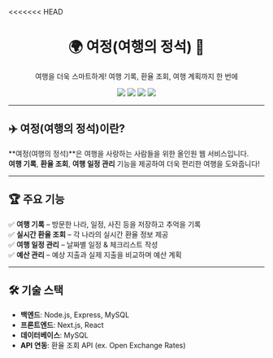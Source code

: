 <<<<<<< HEAD
<div align="center">
  <h1>🌍 여정(여행의 정석) 🚀</h1>
  <p>여행을 더욱 스마트하게! 여행 기록, 환율 조회, 여행 계획까지 한 번에</p>
  <img src="https://img.shields.io/badge/JavaScript-F7DF1E?style=for-the-badge&logo=javascript&logoColor=black">
  <img src="https://img.shields.io/badge/Next.js-000000?style=for-the-badge&logo=next.js&logoColor=white">
  <img src="https://img.shields.io/badge/React-61DAFB?style=for-the-badge&logo=react&logoColor=black">
  <img src="https://img.shields.io/badge/MySQL-4479A1?style=for-the-badge&logo=mysql&logoColor=white">
</div>

---

## ✈️ 여정(여행의 정석)이란?  
**여정(여행의 정석)**은 여행을 사랑하는 사람들을 위한 올인원 웹 서비스입니다.  
**여행 기록**, **환율 조회**, **여행 일정 관리** 기능을 제공하여 더욱 편리한 여행을 도와줍니다!  

---

## 🏆 주요 기능  

✅ **여행 기록** – 방문한 나라, 일정, 사진 등을 저장하고 추억을 기록  
✅ **실시간 환율 조회** – 각 나라의 실시간 환율 정보 제공  
✅ **여행 일정 관리** – 날짜별 일정 & 체크리스트 작성  
✅ **예산 관리** – 예상 지출과 실제 지출을 비교하며 예산 계획  

---

## 🛠️ 기술 스택  

- **백엔드**: Node.js, Express, MySQL  
- **프론트엔드**: Next.js, React  
- **데이터베이스**: MySQL  
- **API 연동**: 환율 조회 API (ex. Open Exchange Rates)  
